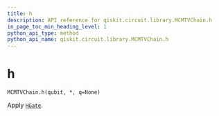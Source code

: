 ```yaml
---
title: h
description: API reference for qiskit.circuit.library.MCMTVChain.h
in_page_toc_min_heading_level: 1
python_api_type: method
python_api_name: qiskit.circuit.library.MCMTVChain.h
---
```


# h

<span id="qiskit.circuit.library.MCMTVChain.h" />

`MCMTVChain.h(qubit, *, q=None)`

Apply [`HGate`](qiskit.circuit.library.HGate "qiskit.circuit.library.HGate").


